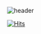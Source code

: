 ![header](https://capsule-render.vercel.app/api?type=waving&color=0:EEFF00,100:a82da8&text=Welcome%20to%20Minttoning%20GitHub%20👋&animation=twinkling&fontColor=E6E6FA&fontSize=35&fontAlignY=40&fontAlign=50&height=200)

[![Hits](https://hits.seeyoufarm.com/api/count/incr/badge.svg?url=https%3A%2F%2Fgithub.com%2Fminttoning&count_bg=%23FFFF00&title_bg=%23555555&icon=github.svg&icon_color=%23FFFF00&title=Github&edge_flat=false)](https://github.com/minttoning)

